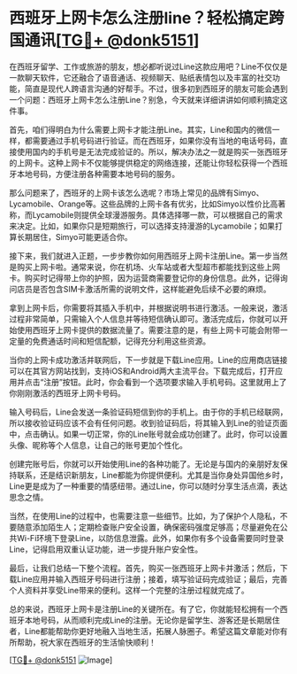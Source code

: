 # 西班牙上网卡怎么注册line？轻松搞定跨国通讯[[TG💪+ @donk5151](https://t.me/s/donk5151)]

在西班牙留学、工作或旅游的朋友，想必都听说过Line这款应用吧？Line不仅仅是一款聊天软件，它还融合了语音通话、视频聊天、贴纸表情包以及丰富的社交功能，简直是现代人跨语言沟通的好帮手。不过，很多初到西班牙的朋友可能会遇到一个问题：西班牙上网卡怎么注册Line？别急，今天就来详细讲讲如何顺利搞定这件事。

首先，咱们得明白为什么需要上网卡才能注册Line。其实，Line和国内的微信一样，都需要通过手机号码进行验证。而在西班牙，如果你没有当地的电话号码，直接使用国内的手机号是无法完成验证的。所以，解决办法之一就是购买一张西班牙的上网卡。这种上网卡不仅能够提供稳定的网络连接，还能让你轻松获得一个西班牙本地号码，方便注册各种需要本地号码的服务。

那么问题来了，西班牙的上网卡该怎么选呢？市场上常见的品牌有Simyo、Lycamobile、Orange等。这些品牌的上网卡各有优劣，比如Simyo以性价比高著称，而Lycamobile则提供全球漫游服务。具体选择哪一款，可以根据自己的需求来决定。比如，如果你只是短期旅行，可以选择支持漫游的Lycamobile；如果打算长期居住，Simyo可能更适合你。

接下来，我们就进入正题，一步步教你如何用西班牙上网卡注册Line。第一步当然是购买上网卡啦。通常来说，你在机场、火车站或者大型超市都能找到这些上网卡。购买时记得带上你的护照，因为运营商需要登记你的身份信息。此外，记得询问店员是否包含SIM卡激活所需的说明文件，这样能避免后续不必要的麻烦。

拿到上网卡后，你需要将其插入手机中，并根据说明书进行激活。一般来说，激活过程非常简单，只需输入个人信息并等待短信确认即可。激活完成后，你就可以开始使用西班牙上网卡提供的数据流量了。需要注意的是，有些上网卡可能会附带一定量的免费通话时间和短信配额，记得充分利用这些资源。

当你的上网卡成功激活并联网后，下一步就是下载Line应用。Line的应用商店链接可以在其官方网站找到，支持iOS和Android两大主流平台。下载完成后，打开应用并点击“注册”按钮。此时，你会看到一个选项要求输入手机号码。这里就用上了你刚刚激活的西班牙上网卡号码。

输入号码后，Line会发送一条验证码短信到你的手机上。由于你的手机已经联网，所以接收验证码应该不会有任何问题。收到验证码后，将其输入到Line的验证页面中，点击确认。如果一切正常，你的Line账号就会成功创建了。此时，你可以设置头像、昵称等个人信息，让自己的账号更加个性化。

创建完账号后，你就可以开始使用Line的各种功能了。无论是与国内的亲朋好友保持联系，还是结识新朋友，Line都能为你提供便利。尤其是当你身处异国他乡时，Line更是成为了一种重要的情感纽带。通过Line，你可以随时分享生活点滴，表达思念之情。

当然，在使用Line的过程中，也需要注意一些细节。比如，为了保护个人隐私，不要随意添加陌生人；定期检查账户安全设置，确保密码强度足够高；尽量避免在公共Wi-Fi环境下登录Line，以防信息泄露。此外，如果你有多个设备需要同时登录Line，记得启用双重认证功能，进一步提升账户安全性。

最后，让我们总结一下整个流程。首先，购买一张西班牙上网卡并激活；然后，下载Line应用并输入西班牙号码进行注册；接着，填写验证码完成验证；最后，完善个人资料并享受Line带来的便利。这样一个完整的注册过程就完成了。

总的来说，西班牙上网卡是注册Line的关键所在。有了它，你就能轻松拥有一个西班牙本地号码，从而顺利完成Line的注册。无论你是留学生、游客还是长期居住者，Line都能帮助你更好地融入当地生活，拓展人脉圈子。希望这篇文章能对你有所帮助，祝大家在西班牙的生活愉快顺利！

[[TG💪+ @donk5151](https://t.me/s/donk5151) ![Image](https://i.postimg.cc/rwNCRYN7/Snipaste-2025-04-30-17-27-05.png)]